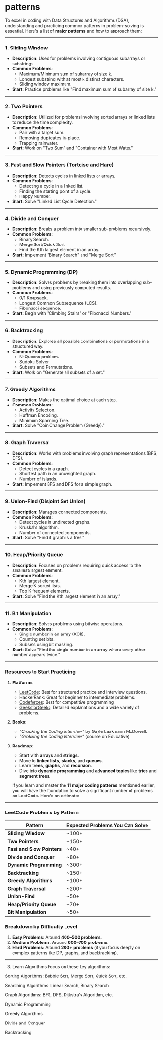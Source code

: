 # patterns
To excel in coding with Data Structures and Algorithms (DSA), understanding and practicing common patterns in problem-solving is essential. Here's a list of **major patterns** and how to approach them:

---

### **1. Sliding Window**
- **Description**: Used for problems involving contiguous subarrays or substrings.
- **Common Problems**:
  - Maximum/Minimum sum of subarray of size `k`.
  - Longest substring with at most `k` distinct characters.
  - Sliding window maximum.
- **Start**: Practice problems like "Find maximum sum of subarray of size k."

---

### **2. Two Pointers**
- **Description**: Utilized for problems involving sorted arrays or linked lists to reduce the time complexity.
- **Common Problems**:
  - Pair with a target sum.
  - Removing duplicates in-place.
  - Trapping rainwater.
- **Start**: Work on "Two Sum" and "Container with Most Water."

---

### **3. Fast and Slow Pointers (Tortoise and Hare)**
- **Description**: Detects cycles in linked lists or arrays.
- **Common Problems**:
  - Detecting a cycle in a linked list.
  - Finding the starting point of a cycle.
  - Happy Number.
- **Start**: Solve "Linked List Cycle Detection."

---

### **4. Divide and Conquer**
- **Description**: Breaks a problem into smaller sub-problems recursively.
- **Common Problems**:
  - Binary Search.
  - Merge Sort/Quick Sort.
  - Find the Kth largest element in an array.
- **Start**: Implement "Binary Search" and "Merge Sort."

---

### **5. Dynamic Programming (DP)**
- **Description**: Solves problems by breaking them into overlapping sub-problems and using previously computed results.
- **Common Problems**:
  - 0/1 Knapsack.
  - Longest Common Subsequence (LCS).
  - Fibonacci sequence.
- **Start**: Begin with "Climbing Stairs" or "Fibonacci Numbers."

---

### **6. Backtracking**
- **Description**: Explores all possible combinations or permutations in a structured way.
- **Common Problems**:
  - N-Queens problem.
  - Sudoku Solver.
  - Subsets and Permutations.
- **Start**: Work on "Generate all subsets of a set."

---

### **7. Greedy Algorithms**
- **Description**: Makes the optimal choice at each step.
- **Common Problems**:
  - Activity Selection.
  - Huffman Encoding.
  - Minimum Spanning Tree.
- **Start**: Solve "Coin Change Problem (Greedy)."

---

### **8. Graph Traversal**
- **Description**: Works with problems involving graph representations (BFS, DFS).
- **Common Problems**:
  - Detect cycles in a graph.
  - Shortest path in an unweighted graph.
  - Number of islands.
- **Start**: Implement BFS and DFS for a simple graph.

---

### **9. Union-Find (Disjoint Set Union)**
- **Description**: Manages connected components.
- **Common Problems**:
  - Detect cycles in undirected graphs.
  - Kruskal’s algorithm.
  - Number of connected components.
- **Start**: Solve "Find if graph is a tree."

---

### **10. Heap/Priority Queue**
- **Description**: Focuses on problems requiring quick access to the smallest/largest element.
- **Common Problems**:
  - Kth largest element.
  - Merge K sorted lists.
  - Top K frequent elements.
- **Start**: Solve "Find the Kth largest element in an array."

---

### **11. Bit Manipulation**
- **Description**: Solves problems using bitwise operations.
- **Common Problems**:
  - Single number in an array (XOR).
  - Counting set bits.
  - Subsets using bit masking.
- **Start**: Solve "Find the single number in an array where every other number appears twice."

---

### **Resources to Start Practicing**
1. **Platforms**:
   - [LeetCode](https://leetcode.com): Best for structured practice and interview questions.
   - [HackerRank](https://hackerrank.com): Great for beginner to intermediate problems.
   - [Codeforces](https://codeforces.com): Best for competitive programming.
   - [GeeksforGeeks](https://geeksforgeeks.org): Detailed explanations and a wide variety of problems.

2. **Books**:
   - *"Cracking the Coding Interview"* by Gayle Laakmann McDowell.
   - *"Grokking the Coding Interview"* (course on Educative).

3. **Roadmap**:
   - Start with **arrays** and **strings**.
   - Move to **linked lists**, **stacks**, and **queues**.
   - Learn **trees**, **graphs**, and **recursion**.
   - Dive into **dynamic programming** and **advanced topics** like **tries** and **segment trees**.
  
   If you learn and master the **11 major coding patterns** mentioned earlier, you will have the foundation to solve a significant number of problems on LeetCode. Here's an estimate:

---

### **LeetCode Problems by Pattern**

| **Pattern**                | **Expected Problems You Can Solve** |
|----------------------------|--------------------------------------|
| **Sliding Window**          | ~100+                              |
| **Two Pointers**            | ~150+                              |
| **Fast and Slow Pointers**  | ~40+                               |
| **Divide and Conquer**      | ~80+                               |
| **Dynamic Programming**     | ~300+                              |
| **Backtracking**            | ~150+                              |
| **Greedy Algorithms**       | ~100+                              |
| **Graph Traversal**         | ~200+                              |
| **Union-Find**              | ~50+                               |
| **Heap/Priority Queue**     | ~70+                               |
| **Bit Manipulation**        | ~50+                               |


### **Breakdown by Difficulty Level**
1. **Easy Problems**: Around **400–500 problems**.
2. **Medium Problems**: Around **600–700 problems**.
3. **Hard Problems**: Around **200+ problems** (if you focus deeply on complex patterns like DP, graphs, and backtracking).

---
3. Learn Algorithms
Focus on these key algorithms:

Sorting Algorithms: Bubble Sort, Merge Sort, Quick Sort, etc.

Searching Algorithms: Linear Search, Binary Search

Graph Algorithms: BFS, DFS, Dijkstra's Algorithm, etc.

Dynamic Programming

Greedy Algorithms

Divide and Conquer

Backtracking
